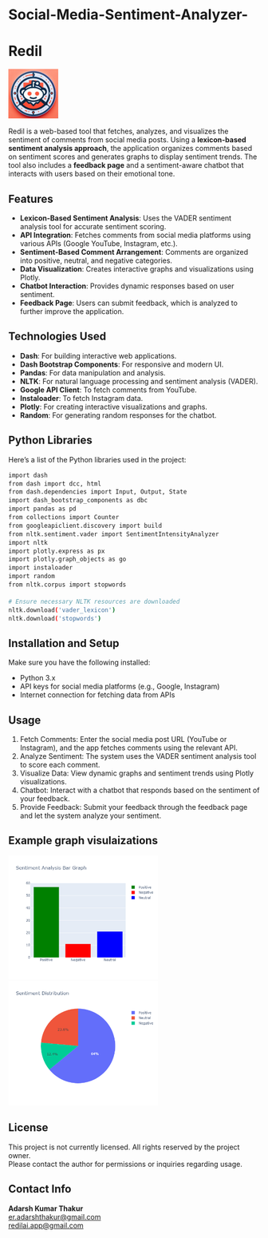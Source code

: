 # Social-Media-Sentiment-Analyzer-
# Redil
<img src="redillogo.png" alt="Project Logo" width="100"/>

Redil is a web-based tool that fetches, analyzes, and visualizes the sentiment of comments from social media posts. Using a **lexicon-based sentiment analysis approach**, the application organizes comments based on sentiment scores and generates graphs to display sentiment trends. The tool also includes a **feedback page** and a sentiment-aware chatbot that interacts with users based on their emotional tone.

## Features

- **Lexicon-Based Sentiment Analysis**: Uses the VADER sentiment analysis tool for accurate sentiment scoring.
- **API Integration**: Fetches comments from social media platforms using various APIs (Google YouTube, Instagram, etc.).
- **Sentiment-Based Comment Arrangement**: Comments are organized into positive, neutral, and negative categories.
- **Data Visualization**: Creates interactive graphs and visualizations using Plotly.
- **Chatbot Interaction**: Provides dynamic responses based on user sentiment.
- **Feedback Page**: Users can submit feedback, which is analyzed to further improve the application.

## Technologies Used

- **Dash**: For building interactive web applications.
- **Dash Bootstrap Components**: For responsive and modern UI.
- **Pandas**: For data manipulation and analysis.
- **NLTK**: For natural language processing and sentiment analysis (VADER).
- **Google API Client**: To fetch comments from YouTube.
- **Instaloader**: To fetch Instagram data.
- **Plotly**: For creating interactive visualizations and graphs.
- **Random**: For generating random responses for the chatbot.

## Python Libraries

Here’s a list of the Python libraries used in the project:

```bash
import dash
from dash import dcc, html
from dash.dependencies import Input, Output, State
import dash_bootstrap_components as dbc
import pandas as pd
from collections import Counter
from googleapiclient.discovery import build
from nltk.sentiment.vader import SentimentIntensityAnalyzer
import nltk
import plotly.express as px
import plotly.graph_objects as go
import instaloader
import random
from nltk.corpus import stopwords

# Ensure necessary NLTK resources are downloaded
nltk.download('vader_lexicon')
nltk.download('stopwords')
```
## Installation and Setup

Make sure you have the following installed:
- Python 3.x
- API keys for social media platforms (e.g., Google, Instagram)
- Internet connection for fetching data from APIs

## Usage
1. Fetch Comments: Enter the social media post URL (YouTube or Instagram), and the app fetches comments using the relevant API.
2. Analyze Sentiment: The system uses the VADER sentiment analysis tool to score each comment.
3. Visualize Data: View dynamic graphs and sentiment trends using Plotly visualizations.
4. Chatbot: Interact with a chatbot that responds based on the sentiment of your feedback.
5. Provide Feedback: Submit your feedback through the feedback page and let the system analyze your sentiment.

## Example graph visulaizations
<img src="bargraphanalysis.png" alt="Project Logo" width="300"/>   <img src="piechartdistribution.png" alt="Project Logo" width="300"/>

## License

  This project is not currently licensed. All rights reserved by the project owner. </br>
  Please contact the author for permissions or inquiries regarding usage.

## Contact Info

**Adarsh Kumar Thakur** </br>
er.adarshthakur@gmail.com </br>
redilai.app@gmail.com
